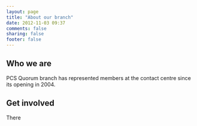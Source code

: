 ```yaml
---
layout: page
title: "About our branch"
date: 2012-11-03 09:37
comments: false
sharing: false
footer: false
---
```

Who we are
----------

PCS Quorum branch has represented members at the contact centre since its opening in 2004.

Get involved
------------

There 